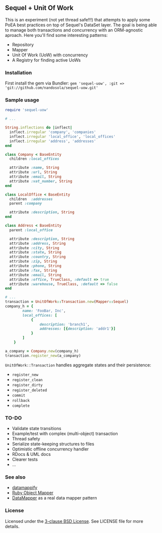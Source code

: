 Sequel + Unit Of Work
---------------------
This is an experiment (not yet thread safe!!!) that attempts to apply some PoEA best practices on top of Sequel's DataSet layer.
The goal is being able to manage both transactions and concurrency with an ORM-agnostic aproach. Here you'll find some
interesting patterns:

* Repository
* Mapper
* Unit Of Work (UoW) with concurrency
* A Registry for finding active UoWs

### Installation
First install the gem via Bundler: `gem 'sequel-uow', :git => 'git://github.com/nandosola/sequel-uow.git'`

### Sample usage
```ruby
require 'sequel-uow'

# ...

String.inflections do |inflect|
  inflect.irregular 'company', 'companies'
  inflect.irregular 'local_office', 'local_offices'
  inflect.irregular 'address', 'addresses'
end

class Company < BaseEntity
  children :local_offices

  attribute :name, String
  attribute :url, String
  attribute :email, String
  attribute :vat_number, String
end

class LocalOffice < BaseEntity
  children  :addresses
  parent :company

  attribute :description, String
end

class Address < BaseEntity
  parent :local_office

  attribute :description, String
  attribute :address, String
  attribute :city, String
  attribute :state, String
  attribute :country, String
  attribute :zip, String
  attribute :phone, String
  attribute :fax, String
  attribute :email, String
  attribute :office, TrueClass, :default => true
  attribute :warehouse, TrueClass, :default => false
end

# ...
transaction = UnitOfWork::Transaction.new(Mapper::Sequel)
company_h = {
        name: 'FooBar, Inc',
        local_offices: [
            {
                description: 'branch1',
                addresses: [{description: 'addr1'}]
            }
        ]
    }

a_company = Company.new(company_h)
transaction.register_new(a_company)

```

`UnitOfWork::Transaction` handles aggregate states and their persistence:

* `register_new`
* `register_clean`
* `register_dirty`
* `register_deleted`
* `commit`
* `rollback`
* `complete`

### TO-DO
* Validate state transitions
* Example/test with complex (multi-object) transaction
* Thread safety
* Serialize state-keeping structures to files
* Optimistic offline concurrency handler
* RDocs & UML docs
* Clearer tests
* ...

### See also

* [datamappify](https://github.com/fredwu/datamappify)
* [Ruby Object Mapper](https://github.com/rom-rb/rom)
* [DataMapper](http://datamapper.org/articles/the_great_refactoring.html) as a real data mapper pattern

### License
Licensed under the [3-clause BSD License](http://opensource.org/licenses/BSD-3-Clause). See LICENSE file for more details.


